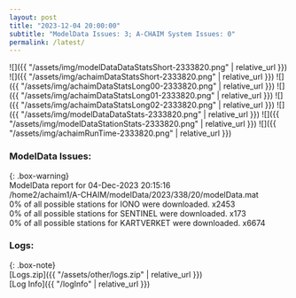```yaml
---
layout: post
title: "2023-12-04 20:00:00"
subtitle: "ModelData Issues: 3; A-CHAIM System Issues: 0"
permalink: /latest/
---
```


![]({{ "/assets/img/modelDataDataStatsShort-2333820.png" | relative_url }})
![]({{ "/assets/img/achaimDataStatsShort-2333820.png" | relative_url }})
![]({{ "/assets/img/achaimDataStatsLong00-2333820.png" | relative_url }})
![]({{ "/assets/img/achaimDataStatsLong01-2333820.png" | relative_url }})
![]({{ "/assets/img/achaimDataStatsLong02-2333820.png" | relative_url }})
![]({{ "/assets/img/modelDataDataStats-2333820.png" | relative_url }})
![]({{ "/assets/img/modelDataStationStats-2333820.png" | relative_url }})
![]({{ "/assets/img/achaimRunTime-2333820.png" | relative_url }})


### ModelData Issues:  
  
{: .box-warning}  
 ModelData report for 04-Dec-2023 20:15:16   
 /home2/achaim1/A-CHAIM/modelData/2023/338/20/modelData.mat   
 0% of all possible stations for IONO were downloaded. x2453   
 0% of all possible stations for SENTINEL were downloaded. x173   
 0% of all possible stations for KARTVERKET were downloaded. x6674   
  


### Logs:  
  
{: .box-note}  
[Logs.zip]({{ "/assets/other/logs.zip" | relative_url }})  
[Log Info]({{ "/logInfo" | relative_url }})  
